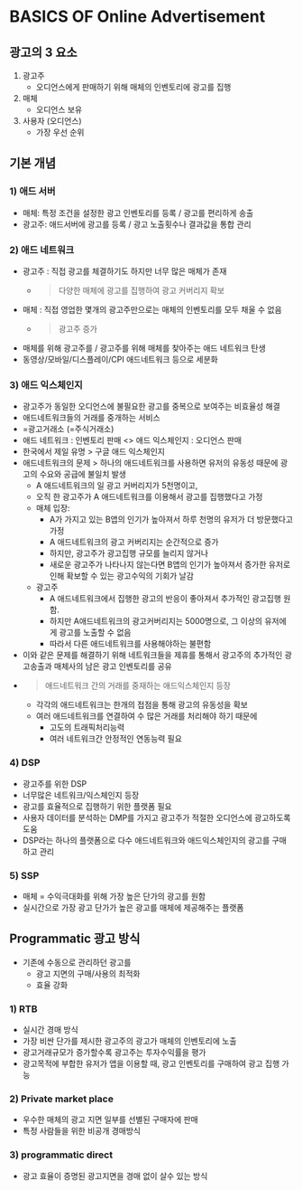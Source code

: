 # BASICS OF Online Advertisement

## 광고의 3 요소
1) 광고주
	- 오디언스에게 판매하기 위해 매체의 인벤토리에 광고를 집행
2) 매체
	- 오디언스 보유
3) 사용자 (오디언스)
	- 가장 우선 순위

## 기본 개념 

### 1) 애드 서버

- 매체: 특정 조건을 설정한 광고 인벤토리를 등록 / 광고를 편리하게 송출
- 광고주: 애드서버에 광고를 등록 / 광고 노출횟수나 결과값을 통합 관리

### 2) 애드 네트워크

- 광고주 : 직접 광고를 체결하기도 하지만 너무 많은 매체가 존재
	- > 다양한 매체에 광고를 집행하여 광고 커버리지 확보
- 매체 : 직접 영업한 몇개의 광고주만으로는 매체의 인벤토리를 모두 채울 수 없음
	- > 광고주 증가
- 매체를 위해 광고주를 / 광고주를 위해 매체를 찾아주는 애드 네트워크 탄생
- 동영상/모바일/디스플레이/CPI 애드네트워크 등으로 세분화

### 3) 애드 익스체인지

- 광고주가 동일한 오디언스에 불필요한 광고를 중복으로 보여주는 비효율성 해결
- 애드네트워크들의 거래를 중개하는 서비스
- =광고거래소 (=주식거래소)
- 애드 네트워크 : 인벤토리 판매 <> 애드 익스체인지 : 오디언스 판매
- 한국에서 제일 유명 > 구글 애드 익스체인지
- 애드네트워크의 문제 > 하나의 애드네트워크를 사용하면 유저의 유동성 때문에 광고의 수요와 공급에 불일치 발생
	- A 애드네트워크의 일 광고 커버리지가 5천명이고,
	- 오직 한 광고주가 A 애드네트워크를 이용해서 광고를 집행했다고 가정
	- 매체 입장:
		- A가 가지고 있는 B앱의 인기가 높아져서 하루 천명의 유저가 더 방문했다고 가정
		- A 애드네트워크의 광고 커버리지는 순간적으로 증가
		- 하지만, 광고주가 광고집행 규모를 늘리지 않거나
		- 새로운 광고주가 나타나지 않는다면 B앱의 인기가 높아져서 증가한 유저로 인해 확보할 수 있는 광고수익의 기회가 날감
	- 광고주
		- A 애드네트워크에서 집행한 광고의 반응이 좋아져서 추가적인 광고집행 원함.
		- 하지만 A애드네트워크의 광고커버리지는 5000명으로, 그 이상의 유저에게 광고를 노출할 수 없음
		- 따라서 다른 애드네트워크를 사용해야하는 불편함
- 이와 같은 문제를 해결하기 위해 네트워크들을 제휴를 통해서 광고주의 추가적인 광고송출과 매체사의 남은 광고 인벤토리를 공유
- > 애드네트워크 간의 거래를 중재하는 애드익스체인지 등장
	- 각각의 애드네트워크는 한개의 접점을 통해 광고의 유동성을 확보
	- 여러 애드네트워크를 연결하여 수 많은 거래를 처리해야 하기 때문에
		- 고도의 트래픽처리능력
		- 여러 네트워크간 안정적인 연동능력 필요

### 4) DSP

- 광고주를 위한 DSP
- 너무많은 네트워크/익스체인지 등장
- 광고를 효율적으로 집행하기 위한 플랫폼 필요
- 사용자 데이터를 분석하는 DMP를 가지고 광고주가 적절한 오디언스에 광고하도록 도움
- DSP라는 하나의 플랫폼으로 다수 애드네트워크와 애드익스체인지의 광고를 구매하고 관리

### 5) SSP

- 매체 = 수익극대화를 위해 가장 높은 단가의 광고를 원함
- 실시간으로 가장 광고 단가가 높은 광고를 매체에 제공해주는 플랫폼
 

## Programmatic 광고 방식

- 기존에 수동으로 관리하던 광고를 
	- 광고 지면의 구매/사용의 최적화
	- 효율 강화

### 1) RTB

- 실시간 경매 방식
- 가장 비싼 단가를 제시한 광고주의 광고가 매체의 인벤토리에 노출
- 광고거래규모가 증가할수록 광고주는 투자수익률을 평가
- 광고목적에 부합한 유저가 앱을 이용할 때, 광고 인벤토리를 구매하여 광고 집행 가능

### 2) Private market place

- 우수한 매체의 광고 지면 일부를 선별된 구매자에 판매
- 특정 사람들을 위한 비공개 경매방식

### 3) programmatic direct

- 광고 효율이 증명된 광고지면을 경매 없이 살수 있는 방식
